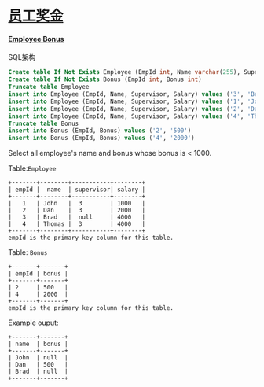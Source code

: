 # [员工奖金](https://leetcode-cn.com/problems/employee-bonus) 

#### [Employee Bonus](https://leetcode-cn.com/problems/employee-bonus/)

SQL架构

```sql
Create table If Not Exists Employee (EmpId int, Name varchar(255), Supervisor int, Salary int)
Create table If Not Exists Bonus (EmpId int, Bonus int)
Truncate table Employee
insert into Employee (EmpId, Name, Supervisor, Salary) values ('3', 'Brad', 'None', '4000')
insert into Employee (EmpId, Name, Supervisor, Salary) values ('1', 'John', '3', '1000')
insert into Employee (EmpId, Name, Supervisor, Salary) values ('2', 'Dan', '3', '2000')
insert into Employee (EmpId, Name, Supervisor, Salary) values ('4', 'Thomas', '3', '4000')
Truncate table Bonus
insert into Bonus (EmpId, Bonus) values ('2', '500')
insert into Bonus (EmpId, Bonus) values ('4', '2000')
```

Select all employee's name and bonus whose bonus is < 1000.

Table:`Employee`

```
+-------+--------+-----------+--------+
| empId |  name  | supervisor| salary |
+-------+--------+-----------+--------+
|   1   | John   |  3        | 1000   |
|   2   | Dan    |  3        | 2000   |
|   3   | Brad   |  null     | 4000   |
|   4   | Thomas |  3        | 4000   |
+-------+--------+-----------+--------+
empId is the primary key column for this table.
```

Table: `Bonus`

```
+-------+-------+
| empId | bonus |
+-------+-------+
| 2     | 500   |
| 4     | 2000  |
+-------+-------+
empId is the primary key column for this table.
```

Example ouput:

```
+-------+-------+
| name  | bonus |
+-------+-------+
| John  | null  |
| Dan   | 500   |
| Brad  | null  |
+-------+-------+
```